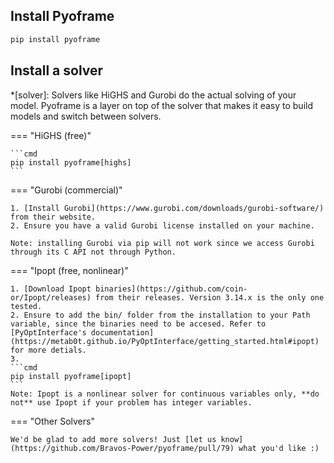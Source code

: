 ## Install Pyoframe

```cmd
pip install pyoframe
```

## Install a solver

*[solver]: Solvers like HiGHS and Gurobi do the actual solving of your model. Pyoframe is a layer on top of the solver that makes it easy to build models and switch between solvers.

=== "HiGHS (free)"

    ```cmd
    pip install pyoframe[highs]
    ```

=== "Gurobi (commercial)"

    1. [Install Gurobi](https://www.gurobi.com/downloads/gurobi-software/) from their website.
    2. Ensure you have a valid Gurobi license installed on your machine.

    Note: installing Gurobi via pip will not work since we access Gurobi through its C API not through Python.

=== "Ipopt (free, nonlinear)"

    1. [Download Ipopt binaries](https://github.com/coin-or/Ipopt/releases) from their releases. Version 3.14.x is the only one tested.
    2. Ensure to add the bin/ folder from the installation to your Path variable, since the binaries need to be accesed. Refer to [PyOptInterface's documentation](https://metab0t.github.io/PyOptInterface/getting_started.html#ipopt) for more detials.
    3. 
    ```cmd
    pip install pyoframe[ipopt]
    ```
    Note: Ipopt is a nonlinear solver for continuous variables only, **do not** use Ipopt if your problem has integer variables. 

=== "Other Solvers"

    We'd be glad to add more solvers! Just [let us know](https://github.com/Bravos-Power/pyoframe/pull/79) what you'd like :)
